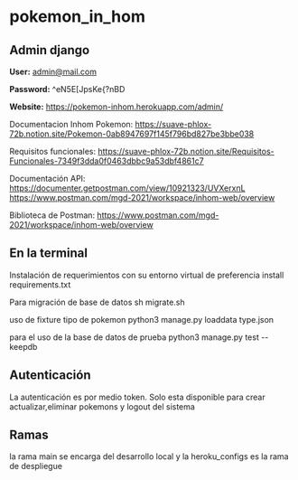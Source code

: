 # pokemon_in_hom

## Admin django

**User:** admin@mail.com

**Password:** ^eN5E[JpsKe{?nBD

**Website:**  https://pokemon-inhom.herokuapp.com/admin/


Documentacion Inhom Pokemon: https://suave-phlox-72b.notion.site/Pokemon-0ab8947697f145f796bd827be3bbe038  

Requisitos funcionales: https://suave-phlox-72b.notion.site/Requisitos-Funcionales-7349f3dda0f0463dbbc9a53dbf4861c7

Documentación API: https://documenter.getpostman.com/view/10921323/UVXerxnL
https://www.postman.com/mgd-2021/workspace/inhom-web/overview

Biblioteca de Postman: https://www.postman.com/mgd-2021/workspace/inhom-web/overview


## En la terminal 
Instalación de requerimientos  con su entorno virtual de preferencia  install requirements.txt  

Para migración de base de datos  sh migrate.sh  

uso de fixture  tipo de pokemon  python3 manage.py  loaddata type.json  

para el uso de la base de datos de prueba  python3 manage.py  test --keepdb

## Autenticación
La autenticación es por medio token. Solo esta disponible para crear actualizar,eliminar pokemons y logout del sistema


## Ramas
la rama main se encarga del desarrollo local y la heroku_configs  es la rama de despliegue
